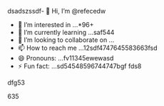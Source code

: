 dsadszssdf- 👋 Hi, I’m @refecedw
- 👀 I’m interested in ...*96+
- 🌱 I’m currently learning ...saf544
- 💞️ I’m looking to collaborate on ...
- 📫 How to reach me ...12sdf4747645583663fsd
- 😄 Pronouns: ...fv11345ewewasd
- ⚡ Fun fact: ...sd54548596744747bgf
fds8
<!---545450522iki
refeced/refeced is a ✨ special ✨ repositorasdy because its `README.md` fer(this file) appears54on your GitHub profile.12cvbbv3545
You can click the Preview link to take a look at your chsdfanges.fgxvcfgh
--->dfg53
635

